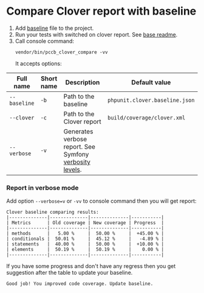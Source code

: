 Compare Clover report with baseline
===================================

1. Add [baseline](clover_build_baseline.md) file to the project.
2. Run your tests with switched on clover report. See [base readme](./../README.md#usage).
3. Call console command:
   ```shell
   vendor/bin/pccb_clover_compare -vv
   ```
   It accepts options:

| Full name    | Short name | Description                                                                                                       | Default value                  |
|--------------|------------|-------------------------------------------------------------------------------------------------------------------|--------------------------------|
| `--baseline` | `-b`       | Path to the baseline                                                                                              | `phpunit.clover.baseline.json` |
| `--clover`   | `-c`       | Path to the Clover report                                                                                         | `build/coverage/clover.xml`    |
| `--verbose`  | `-v`       | Generates verbose report. See Symfony [verbosity levels](https://symfony.com/doc/current/console/verbosity.html). |                                |


### Report in verbose mode

Add option `--verbose=v` or `-vv` to console command then you will get report:
```
Clover baseline comparing results:
|--------------|--------------|--------------|-----------|
| Metrics      | Old coverage | New coverage | Progress  |
|--------------|--------------|--------------|-----------|
| methods      |   5.00 %     |  50.00 %     |  +45.00 % |
| conditionals |  50.01 %     |  45.12 %     |   -4.89 % |
| statements   |  40.00 %     |  50.00 %     |  +10.00 % |
| elements     |  50.19 %     |  50.19 %     |    0.00 % |
|--------------|--------------|--------------|-----------|
```

If you have some progress and don't have any regress then you get suggestion after the table to update your baseline.
```
Good job! You improved code coverage. Update baseline.
```
